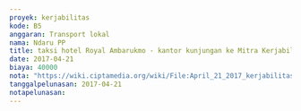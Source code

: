 ```yaml
---
proyek: kerjabilitas
kode: B5
anggaran: Transport lokal
nama: Ndaru PP
title: taksi hotel Royal Ambarukmo - kantor kunjungan ke Mitra Kerjabilitas di Yogyakarta
date: 2017-04-21
biaya: 40000
nota: "https://wiki.ciptamedia.org/wiki/File:April_21_2017_kerjabilitas_B5_taksi_RAY_ke_kantor_ndaru891.jpg"
tanggalpelunasan: 2017-04-21
notapelunasan:
---
```

